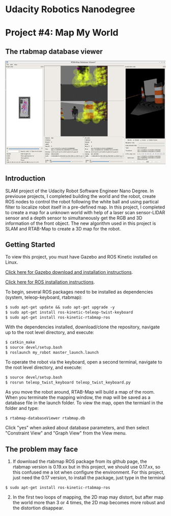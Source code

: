 # Udacity Robotics Nanodegree
# Project #4: Map My World

## The rtabmap database viewer
![](/images/rtabmapdatabaseViewer.png)

## Introduction

SLAM project of the Udacity Robot Software Engineer Nano Degree. In previouse projects, I completed building the world and the robot, create ROS nodes to control the robot following the white ball and using partical filter to localize robot itself in a pre-defined map. In this project, I completed to create a map for a unknown world with help of a laser scan sensor-LIDAR sensor and a depth sensor to simultaneously get the RGB and 3D information of the front object. The new algorithm used in this project is SLAM and RTAB-Map to create a 3D map for the robot.

## Getting Started
To view this project, you must have Gazebo and ROS Kinetic installed on Linux.

[Click here for Gazebo download and installation instructions](http://gazebosim.org).

[Click here for ROS installation instructions](http://wiki.ros.org/ROS/Installation).

To begin, several ROS packages need to be installed as dependencies (system, teleop-keyboard, rtabmap):

```
$ sudo apt-get update && sudo apt-get upgrade -y
$ sudo apt-get install ros-kinetic-teleop-twist-keyboard
$ sudo apt-get install ros-kinetic-rtabmap-ros
```

With the dependencies installed, download/clone the repository, navigate up to the root level directory, and execute:

```
$ catkin_make
$ source devel/setup.bash
$ roslaunch my_robot master_launch.launch
```

To operate the robot via the keyboard, open a second terminal, navigate to the root level directory, and execute:

```
$ source devel/setup.bash
$ rosrun teleop_twist_keyboard teleop_twist_keyboard.py
```

As you move the robot around, RTAB-Map will build a map of the room. When you terminate the mapping window, the map will be saved as a  database file in the launch folder. To view the map, open the termianl in the folder and type:

```
$ rtabmap-databaseViewer rtabmap.db
```

Click "yes" when asked about database parameters, and then select "Constraint View" and "Graph View" from the View menu.

## The problem may face

1. If download the rtabmap ROS package from its github page, the rtabmap version is 0.19.xx but in this project, we should use 0.17.xx, so this confused me a lot when configure the environment. For this project, just need the 0.17 version, to install the package, just type in the terminal
```
$ sudo apt-get install ros-kinetic-rtabmap-ros
```
2. In the first two loops of mapping, the 2D map may distort, but after map the world more than 3 or 4 times, the 2D map becomes more robust and the distortion disappear. 

